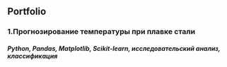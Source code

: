 ## Portfolio
### 1.Прогнозирование температуры при плавке стали
#### *Python, Pandas, Matplotlib, Scikit-learn, исследовательский анализ, классификация*
